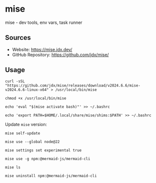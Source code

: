 # mise

mise - dev tools, env vars, task runner

## Sources

- Website: https://mise.jdx.dev/
- GitHub Repository: https://github.com/jdx/mise/

## Usage

```shell
curl -sSL "https://github.com/jdx/mise/releases/download/v2024.6.6/mise-v2024.6.6-linux-x64" > /usr/local/bin/mise

chmod +x /usr/local/bin/mise
```

```shell
echo 'eval "$(mise activate bash)"' >> ~/.bashrc
```

```shell
echo 'export PATH=$HOME/.local/share/mise/shims:$PATH' >> ~/.bashrc
```

Update `mise` version:
```shell
mise self-update
```

```shell
mise use --global node@22

mise settings set experimental true

mise use -g npm:@mermaid-js/mermaid-cli

mise ls

mise uninstall npm:@mermaid-js/mermaid-cli
```
